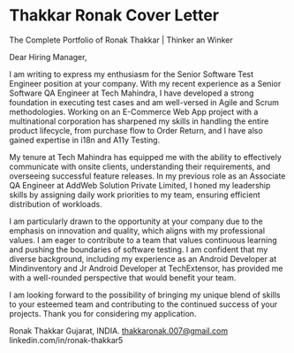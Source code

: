 # Thakkar Ronak Cover Letter
The Complete Portfolio of Ronak Thakkar | Thinker an Winker

Dear Hiring Manager,

I am writing to express my enthusiasm for the Senior Software Test Engineer position at your company. With my recent experience as a Senior Software QA Engineer at Tech Mahindra, I have developed a strong foundation in executing test cases and am well-versed in Agile and Scrum methodologies. Working on an E-Commerce Web App project with a multinational corporation has sharpened my skills in handling the entire product lifecycle, from purchase flow to Order Return, and I have also gained expertise in i18n and A11y Testing.

My tenure at Tech Mahindra has equipped me with the ability to effectively communicate with onsite clients, understanding their requirements, and overseeing successful feature releases. In my previous role as an Associate QA Engineer at AddWeb Solution Private Limited, I honed my leadership skills by assigning daily work priorities to my team, ensuring efficient distribution of workloads.

I am particularly drawn to the opportunity at your company due to the emphasis on innovation and quality, which aligns with my professional values. I am eager to contribute to a team that values continuous learning and pushing the boundaries of software testing. I am confident that my diverse background, including my experience as an Android Developer at Mindinventory and Jr Android Developer at TechExtensor, has provided me with a well-rounded perspective that would benefit your team.

I am looking forward to the possibility of bringing my unique blend of skills to your esteemed team and contributing to the continued success of your projects. Thank you for considering my application.

Ronak Thakkar
Gujarat, INDIA.
thakkaronak.007@gmail.com
linkedin.com/in/ronak-thakkar5
